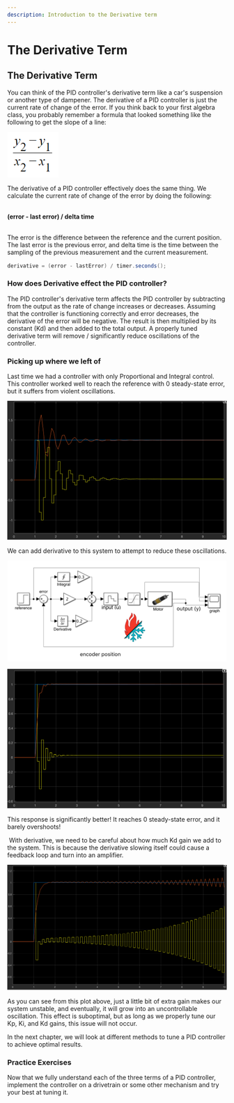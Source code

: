```yaml
---
description: Introduction to the Derivative term
---
```


# The Derivative Term

## The Derivative Term

You can think of the PID controller's derivative term like a car's suspension or another type of dampener. The derivative of a PID controller is just the current rate of change of the error. If you think back to your first algebra class, you probably remember a formula that looked something like the following to get the slope of a line:&#x20;

![](../.gitbook/assets/slope-formula.png)

&#x20;The derivative of a PID controller effectively does the same thing. We calculate the current rate of change of the error by doing the following:

\
**(error - last error) / delta time**

\
The error is the difference between the reference and the current position. The last error is the previous error, and delta time is the time between the sampling of the previous measurement and the current measurement.

```java
derivative = (error - lastError) / timer.seconds();
```

### How does Derivative effect the PID controller?

The PID controller's derivative term affects the PID controller by subtracting from the output as the rate of change increases or decreases. Assuming that the controller is functioning correctly and error decreases, the derivative of the error will be negative. The result is then multiplied by its constant (Kd) and then added to the total output. A properly tuned derivative term will remove / significantly reduce oscillations of the controller.

### Picking up where we left of

Last time we had a controller with only Proportional and Integral control. This controller worked well to reach the reference with 0 steady-state error, but it suffers from violent oscillations.

![System response with Kp = 2, Kd = 0, Ki = 0.3](../.gitbook/assets/kp-2-ki-0.3-result.png)

We can add derivative to this system to attempt to reduce these oscillations. &#x20;

![Full PID controller with Kp = 2, Ki = 0.3, Kd = 0.2](../.gitbook/assets/kp-2-ki-0.3-kd-0.2.png)

![System response with Kp = 2, Ki = 0.3, Kd = 0.2](../.gitbook/assets/kp-ki-0.3-kd-0.2-step-response.png)

This response is significantly better! It reaches 0 steady-state error, and it barely overshoots!

‌ With derivative, we need to be careful about how much Kd gain we add to the system. This is because the derivative slowing itself could cause a feedback loop and turn into an amplifier.

![System response with Kp = 2, Ki = 0.3, Kd = 0.25](../.gitbook/assets/screen-shot-2021-04-10-at-3.31.15-pm.png)

As you can see from this plot above, just a little bit of extra gain makes our system unstable, and eventually, it will grow into an uncontrollable oscillation. This effect is suboptimal, but as long as we properly tune our Kp, Ki, and Kd gains, this issue will not occur.

In the next chapter, we will look at different methods to tune a PID controller to achieve optimal results.

### Practice Exercises

Now that we fully understand each of the three terms of a PID controller, implement the controller on a drivetrain or some other mechanism and try your best at tuning it. &#x20;
